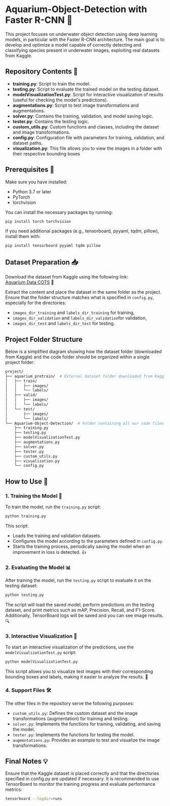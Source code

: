 # Aquarium-Object-Detection with Faster R-CNN 🚀
This project focuses on underwater object detection using deep learning models, in particular with the Faster R-CNN architecture. The main goal is to develop and optimize a model capable of correctly detecting and classifying species present in underwater images, exploiting real datasets from Kaggle.

## Repository Contents 📂

- **training.py**: Script to train the model.
- **testing.py**: Script to evaluate the trained model on the testing dataset.
- **modelVisualizationTest.py**: Script for interactive visualization of results (useful for checking the model's predictions).
- **augmentations.py**: Script to test image transformations and augmentations.
- **solver.py**: Contains the training, validation, and model saving logic.
- **tester.py**: Contains the testing logic.
- **custom_utils.py**: Custom functions and classes, including the dataset and image transformations.
- **config.py**: Configuration file with parameters for training, validation, and dataset paths.
- **visualization.py**: This file allows you to view the images in a folder with their respective bounding boxes

## Prerequisites 🔧

Make sure you have installed:

- Python 3.7 or later
- PyTorch
- torchvision

You can install the necessary packages by running:

```bash
pip install torch torchvision
```

If you need additional packages (e.g., tensorboard, pyyaml, tqdm, pillow), install them with:
```bash
pip install tensorboard pyyaml tqdm pillow
```
## Dataset Preparation 📥

Download the dataset from Kaggle using the following link:  
[Aquarium Data COTS](https://www.kaggle.com/datasets/slavkoprytula/aquarium-data-cots/data) 🐠

Extract the content and place the dataset in the same folder as the project. Ensure that the folder structure matches what is specified in `config.py`, especially for the directories:
- `images_dir_training` and `labels_dir_training` for training,
- `images_dir_validation` and `labels_dir_validation`for validation,
- `images_dir_test` and `labels_dir_test` for testing.

## Project Folder Structure
Below is a simplified diagram showing how the dataset folder (downloaded from Kaggle) and the code folder should be organized within a single project folder:
```bash
project/
├── aquarium_pretrain/  # External dataset folder downloaded from Kaggle
│   ├── train/
│   │   ├── images/
│   │   └── labels/
│   ├── valid/
│   │   ├── images/
│   │   └── labels/
│   └── test/
│       ├── images/
│       └── labels/
└── Aquarium-Object-Detection/  # Folder containing all our code files
    ├── training.py
    ├── testing.py
    ├── modelVisualizationTest.py
    ├── augmentations.py
    ├── solver.py
    ├── tester.py
    ├── custom_utils.py
    ├── visualization.py
    └── config.py
```

## How to Use 📝

### 1. Training the Model 💪

To train the model, run the `training.py` script:

```bash
python training.py
```
This script:
- Loads the training and validation datasets.
- Configures the model according to the parameters defined in `config.py`.
- Starts the training process, periodically saving the model when an improvement in loss is detected. 👍

### 2. Evaluating the Model 📊
After training the model, run the `testing.py` script to evaluate it on the testing dataset:
```bash
python testing.py
```
The script will load the saved model, perform predictions on the testing dataset, and print metrics such as mAP, Precision, Recall, and F1-Score. Additionally, TensorBoard logs will be saved and you can see image results. 🔍

### 3. Interactive Visualization 👀
To start an interactive visualization of the predictions, use the `modelVisualizationTest.py` script:
```bash
python modelVisualizationTest.py
```
This script allows you to visualize test images with their corresponding bounding boxes and labels, making it easier to analyze the results. 🐠

### 4. Support Files 🛠️
The other files in the repository serve the following purposes:

- `custom_utils.py`: Defines the custom dataset and the image transformations (augmentation) for training and testing.
- `solver.py`: Implements the functions for training, validating, and saving the model.
- `tester.py`: Implements the functions for testing the model.
- `augmentations.py`: Provides an example to test and visualize the image transformations.

## Final Notes 💡
Ensure that the Kaggle dataset is placed correctly and that the directories specified in config.py are updated if necessary.
It is recommended to use TensorBoard to monitor the training progress and evaluate performance metrics:
```bash
tensorboard --logdir=runs
```



